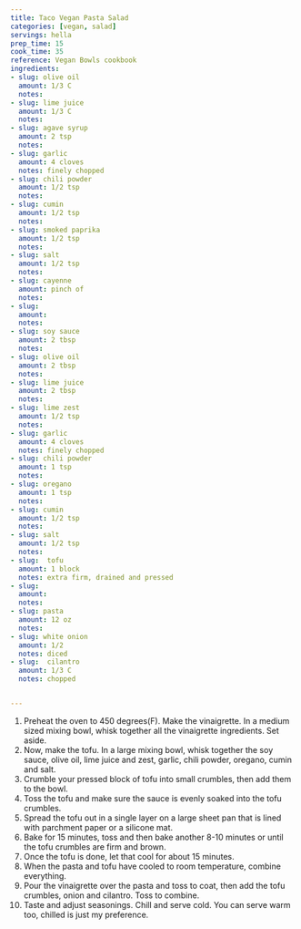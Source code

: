 ```yaml
---
title: Taco Vegan Pasta Salad
categories: [vegan, salad]
servings: hella
prep_time: 15
cook_time: 35
reference: Vegan Bowls cookbook
ingredients:
- slug: olive oil
  amount: 1/3 C
  notes:
- slug: lime juice
  amount: 1/3 C
  notes:
- slug: agave syrup
  amount: 2 tsp
  notes:
- slug: garlic
  amount: 4 cloves
  notes: finely chopped
- slug: chili powder
  amount: 1/2 tsp
  notes:
- slug: cumin
  amount: 1/2 tsp
  notes:
- slug: smoked paprika
  amount: 1/2 tsp
  notes:
- slug: salt
  amount: 1/2 tsp
  notes:
- slug: cayenne
  amount: pinch of
  notes:
- slug:
  amount:
  notes:
- slug: soy sauce
  amount: 2 tbsp
  notes:
- slug: olive oil
  amount: 2 tbsp
  notes:
- slug: lime juice
  amount: 2 tbsp
  notes:
- slug: lime zest
  amount: 1/2 tsp
  notes:
- slug: garlic
  amount: 4 cloves
  notes: finely chopped
- slug: chili powder
  amount: 1 tsp
  notes:
- slug: oregano
  amount: 1 tsp
  notes:
- slug: cumin
  amount: 1/2 tsp
  notes:
- slug: salt
  amount: 1/2 tsp
  notes:
- slug:  tofu
  amount: 1 block
  notes: extra firm, drained and pressed
- slug:
  amount:
  notes:
- slug: pasta
  amount: 12 oz
  notes:
- slug: white onion
  amount: 1/2
  notes: diced
- slug:  cilantro
  amount: 1/3 C
  notes: chopped


---
```


1. Preheat the oven to 450 degrees(F).
Make the vinaigrette. In a medium sized mixing bowl, whisk together all the vinaigrette ingredients. Set aside.
2. Now, make the tofu. In a large mixing bowl, whisk together the soy sauce, olive oil, lime juice and zest, garlic, chili powder, oregano, cumin and salt.
3. Crumble your pressed block of tofu into small crumbles, then add them to the bowl.
4. Toss the tofu and make sure the sauce is evenly soaked into the tofu crumbles.
5. Spread the tofu out in a single layer on a large sheet pan that is lined with parchment paper or a silicone mat.
6. Bake for 15 minutes, toss and then bake another 8-10 minutes or until the tofu crumbles are firm and brown.
7. Once the tofu is done, let that cool for about 15 minutes.
8. When the pasta and tofu have cooled to room temperature, combine everything.
9. Pour the vinaigrette over the pasta and toss to coat, then add the tofu crumbles, onion and cilantro.  Toss to combine.
10. Taste and adjust seasonings. Chill and serve cold. You can serve warm too, chilled is just my preference.
